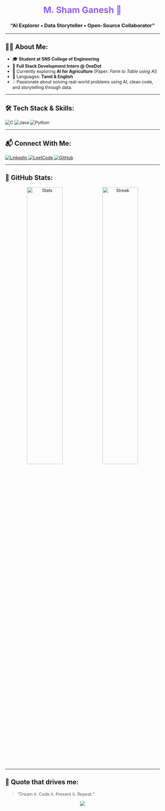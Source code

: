 <h1 align="center"✨ Hello World! I'm <span style="color:#915EFF;">M. Sham Ganesh</span> 👋</h1>
<h3 align="center">“AI Explorer • Data Storyteller • Open-Source Collaborator”</h3>

<p align="center">
  <font=Fira+Code&weight=500&pause=1000&center=true&width=435&lines=Full+Stack+Intern+at+OneDot;AI+and+Data+Science+Student;Code+💻.+Build+🛠️.+Present+📢.;Farm+to+Table+using+AI+🚜+🍽️;"  />
</p>

---

## 🧑‍💻 About Me:
- 🎓 **Student at SNS College of Engineering**
- 💼 **Full Stack Development Intern @ OneDot**
- 📑 Currently exploring **AI for Agriculture** (Paper: _Farm to Table using AI_)
- 💬 Languages: **Tamil & English**
- 💡 Passionate about solving real-world problems using AI, clean code, and storytelling through data.

---

## 🛠️ Tech Stack & Skills:
![C](https://img.shields.io/badge/C-00599C?style=for-the-badge&logo=c&logoColor=white)
![Java](https://img.shields.io/badge/Java-%23ED8B00.svg?style=for-the-badge&logo=java&logoColor=white)
![Python](https://img.shields.io/badge/Python-3670A0?style=for-the-badge&logo=python&logoColor=ffdd54)

---

## 📬 Connect With Me:

<p align="left">
  <a href="https://www.linkedin.com/in/sham-ganesh" target="_blank">
    <img src="https://img.shields.io/badge/LinkedIn-ShamGanesh-blue?style=for-the-badge&logo=linkedin" alt="LinkedIn" />
  </a>
  <a href="https://leetcode.com/shamganesh" target="_blank">
    <img src="https://img.shields.io/badge/LeetCode-ShamGanesh-orange?style=for-the-badge&logo=leetcode" alt="LeetCode" />
  </a>
  <a href="https://github.com/ShamGanesh27" target="_blank">
    <img src="https://img.shields.io/badge/GitHub-ShamGanesh27-black?style=for-the-badge&logo=github" alt="GitHub" />
  </a>
</p>

---

## 🚀 GitHub Stats:

<p align="center">
  <img src="https://github-readme-stats.vercel.app/api?username=ShamGanesh27&show_icons=true&theme=radical" alt="Stats" width="48%"/> 
  <img src="https://github-readme-streak-stats.herokuapp.com/?user=ShamGanesh27&theme=radical" alt="Streak" width="48%"/>
</p>

---

## 🎯 Quote that drives me:
> “Dream it. Code it. Present it. Repeat.”

<p align="center">
  <img src="https://capsule-render.vercel.app/api?type=waving&color=0:00C9FF,100:92FE9D&height=120&section=footer"/>
</p>
